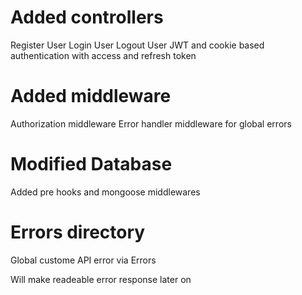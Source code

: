 # Added controllers
   Register User 
   Login User
   Logout User
   JWT and cookie based authentication with access and refresh token

# Added middleware
   Authorization middleware 
   Error handler middleware for global errors

# Modified Database
   Added pre hooks and mongoose middlewares

# Errors directory
   Global custome API error via Errors
   
   Will make readeable error response later on


